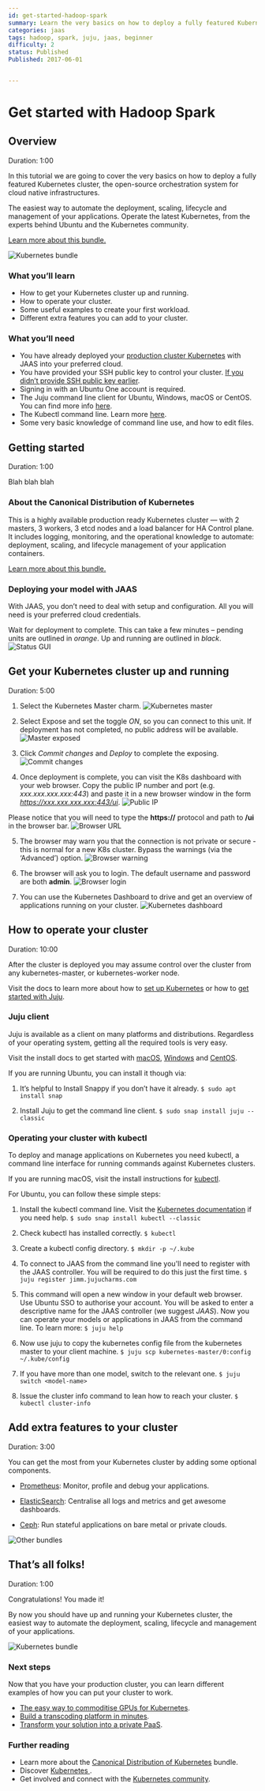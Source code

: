```yaml
---
id: get-started-hadoop-spark
summary: Learn the very basics on how to deploy a fully featured Kubernetes cluster, the open-source orchestration system for cloud native infrastructures.
categories: jaas
tags: hadoop, spark, juju, jaas, beginner
difficulty: 2
status: Published
Published: 2017-06-01


---
```





# Get started with Hadoop Spark


## Overview
Duration: 1:00


In this tutorial we are going to cover the very basics on how to deploy a fully featured Kubernetes cluster, the open-source orchestration system for cloud native infrastructures. 


The easiest way to automate the deployment, scaling, lifecycle and management of your applications. Operate the latest Kubernetes, from the experts behind Ubuntu and the Kubernetes community.


[Learn more about this bundle.](https://jujucharms.com/canonical-kubernetes/)


![Kubernetes bundle](./images/kubernetes-bundle.png)




### What you’ll learn


- How to get your Kubernetes cluster up and running.
- How to operate your cluster.
- Some useful examples to create your first workload.
- Different extra features you can add to your cluster.




### What you’ll need


* You have already deployed your [production cluster Kubernetes](https://jujucharms.com/canonical-kubernetes/) with JAAS into your preferred cloud.
* You have provided your SSH public key to control your cluster. [If you didn’t provide SSH public key earlier](https://jujucharms.com/docs/2.1/users-auth#credentials-and-ssh-keys).
* Signing in with an Ubuntu One account is required.
* The Juju command line client for Ubuntu, Windows, macOS or CentOS. You can find more info [here](https://jujucharms.com/docs/stable/getting-started#use-the-command-line).
* The Kubectl command line. Learn more [here](https://kubernetes.io/docs/user-guide/kubectl-overview/).
* Some very basic knowledge of command line use, and how to edit files.




## Getting started
Duration: 1:00


Blah blah blah




### About the Canonical Distribution of Kubernetes


This is a highly available production ready Kubernetes cluster — with 2 masters, 3 workers, 3 etcd nodes and a load balancer for HA Control plane. It includes logging, monitoring, and the operational knowledge to automate: deployment, scaling, and lifecycle management of your application containers. 


[Learn more about this bundle.](https://jujucharms.com/canonical-kubernetes/)




### Deploying your model with JAAS


With JAAS, you don’t need to deal with setup and configuration. All you will need is your preferred cloud credentials.


Wait for deployment to complete. This can take a few minutes – pending units are outlined in *orange*. Up and running are outlined in *black*.
![Status GUI](./images/status-gui.png)






## Get your Kubernetes cluster up and running
Duration: 5:00


1. Select the Kubernetes Master charm.
![Kubernetes master](./images/kubernetes-master.png)


2. Select Expose and set the toggle *ON*,  so you can connect to this unit. If deployment has not completed, no public address will be available.
![Master exposed](./images/master-exposed.png)


3. Click *Commit changes* and *Deploy* to complete the exposing.
![Commit changes](./images/commit-changes.png)


4. Once deployment is complete, you can visit the K8s dashboard with your web browser. Copy the public IP number and port (e.g. *xxx.xxx.xxx.xxx:443*) and paste it in a new browser window in the form *https://xxx.xxx.xxx.xxx:443/ui*. 
![Public IP](./images/public-ip.png)


Please notice that you will need to type the **https://** protocol and path to **/ui** in the browser bar.
![Browser URL](./images/browser-url.png)


5. The browser may warn you that the connection is not private or secure - this is normal for a new K8s cluster. Bypass the warnings (via the ‘Advanced’) option.
![Browser warning](./images/browser-warning.png)


6. The browser will ask you to login. The default username and password are both **admin**.
![Browser login](./images/browser-login.png)


7. You can use the Kubernetes Dashboard to drive and get an overview of applications running on your cluster.
![Kubernetes dashboard](./images/kubernetes-dashboard.png)


 


## How to operate your cluster 
Duration: 10:00


After the cluster is deployed you may assume control over the cluster from any kubernetes-master, or kubernetes-worker node.


Visit the docs to learn more about how to [set up Kubernetes](https://kubernetes.io/docs/home/) or how to [get started with Juju](https://jujucharms.com/docs/stable/getting-started). 




### Juju client


Juju is available as a client on many platforms and distributions. Regardless of your operating system, getting all the required tools is very easy.


Visit the install docs to get started with [macOS](https://jujucharms.com/docs/stable/reference-install#macos), [Windows](https://jujucharms.com/docs/stable/reference-install#windows) and [CentOS](https://jujucharms.com/docs/stable/reference-install#centos-and-other-linuxes).








If you are running Ubuntu, you can install it though via:


1. It’s helpful to Install Snappy if you don’t have it already. 
`$ sudo apt install snap`


2. Install Juju to get the command line client. 
`$ sudo snap install juju --classic`




### Operating your cluster with kubectl


To deploy and manage applications on Kubernetes you need kubectl, a command line interface for running commands against Kubernetes clusters.


If you are running macOS, visit the install instructions for [kubectl](https://kubernetes.io/docs/tasks/tools/install-kubectl/#install-with-homebrew-on-macos).


For Ubuntu, you can follow these simple steps:


1. Install the kubectl command line. Visit the [Kubernetes documentation](https://kubernetes.io/docs/tasks/tools/install-kubectl/) if you need help.
`$ sudo snap install kubectl --classic`


2. Check kubectl has installed correctly.
`$ kubectl`


3. Create a kubectl config directory.
`$ mkdir -p ~/.kube`


4. To connect to JAAS from the command line you'll need to register with the JAAS controller. You will be required to do this just the first time.
`$ juju register jimm.jujucharms.com`


5. This command will open a new window in your default web browser. Use Ubuntu SSO to authorise your account. You will be asked to enter a descriptive name for the JAAS controller (we suggest *JAAS*). Now you can operate your models or applications in JAAS from the command line. 
To learn more:
`$ juju help`


6. Now use juju to copy the kubernetes config file from the kubernetes master to your client machine.
`$ juju scp kubernetes-master/0:config ~/.kube/config`


7. If you have more than one model, switch to the relevant one.
`$ juju switch <model-name>`


8. Issue the cluster info command  to lean how to reach your cluster.
`$ kubectl cluster-info`








## Add extra features to your cluster
Duration: 3:00


You can get the most from your Kubernetes cluster by adding some optional components. 




- [Prometheus](https://jujucharms.com/u/prometheus-charmers/prometheus/): Monitor, profile and debug your applications.


- [ElasticSearch](https://jujucharms.com/elasticsearch/trusty/): Centralise all logs and metrics and get awesome dashboards.


- [Ceph](https://jujucharms.com/ceph/): Run stateful applications on bare metal or private clouds.


![Other bundles](./images/other-bundles.png)






## That’s all folks!
Duration: 1:00


Congratulations! You made it! 


By now you should have up and running your Kubernetes cluster, the easiest way to automate the deployment, scaling, lifecycle and management of your applications.


![Kubernetes bundle](./images/kubernetes-bundle.png)




### Next steps


Now that you have your production cluster, you can learn different examples of how you can put your cluster to work.


* [The easy way to commoditise GPUs for Kubernetes](https://medium.com/intuitionmachine/how-we-commoditized-gpus-for-kubernetes-7131f3e9231f).
* [Build a transcoding platform in minutes](https://github.com/deis/workflow).
* [Transform your solution into a private PaaS](https://insights.ubuntu.com/2017/03/27/job-concurrency-in-kubernetes-lxd-cpu-pinning-to-the-rescue/).




### Further reading


* Learn more about the [Canonical Distribution of Kubernetes](https://jujucharms.com/canonical-kubernetes/) bundle.
* Discover [Kubernetes ](https://jujucharms.com/kubernetes).
* Get involved and connect with the [Kubernetes community](https://kubernetes.io/community/).